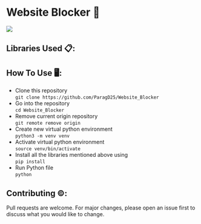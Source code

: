 # Website Blocker 🚫
[![](https://camo.githubusercontent.com/2fb0723ef80f8d87a51218680e209c66f213edf8/68747470733a2f2f666f7274686562616467652e636f6d2f696d616765732f6261646765732f6d6164652d776974682d707974686f6e2e737667)](https://python.org)

## Libraries Used 📋:


## How To Use 🖥️:

- Clone this repository<br>
`git clone https://github.com/ParagD25/Website_Blocker`
- Go into the repository<br>
`cd Website_Blocker`
- Remove current origin repository<br>
`git remote remove origin`
- Create new virtual python environment<br>
`python3 -m venv venv`
- Activate virtual python environment<br>
`source venv/bin/activate`
- Install all the libraries mentioned above using<br>
`pip install`
- Run Python file<br>
`python `



## Contributing ©️:

Pull requests are welcome. For major changes, please open an issue first to discuss what you would like to change.
